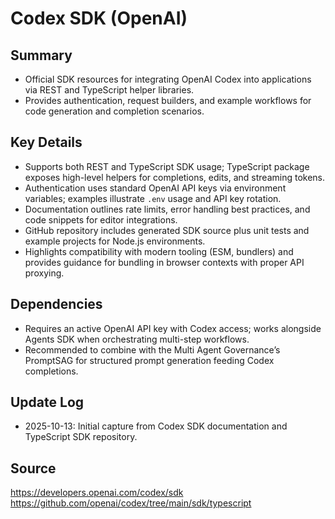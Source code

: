 # Codex SDK (OpenAI)

## Summary
- Official SDK resources for integrating OpenAI Codex into applications via REST and TypeScript helper libraries.
- Provides authentication, request builders, and example workflows for code generation and completion scenarios.

## Key Details
- Supports both REST and TypeScript SDK usage; TypeScript package exposes high-level helpers for completions, edits, and streaming tokens.
- Authentication uses standard OpenAI API keys via environment variables; examples illustrate `.env` usage and API key rotation.
- Documentation outlines rate limits, error handling best practices, and code snippets for editor integrations.
- GitHub repository includes generated SDK source plus unit tests and example projects for Node.js environments.
- Highlights compatibility with modern tooling (ESM, bundlers) and provides guidance for bundling in browser contexts with proper API proxying.

## Dependencies
- Requires an active OpenAI API key with Codex access; works alongside Agents SDK when orchestrating multi-step workflows.
- Recommended to combine with the Multi Agent Governance’s PromptSAG for structured prompt generation feeding Codex completions.

## Update Log
- 2025-10-13: Initial capture from Codex SDK documentation and TypeScript SDK repository.

## Source
https://developers.openai.com/codex/sdk
https://github.com/openai/codex/tree/main/sdk/typescript